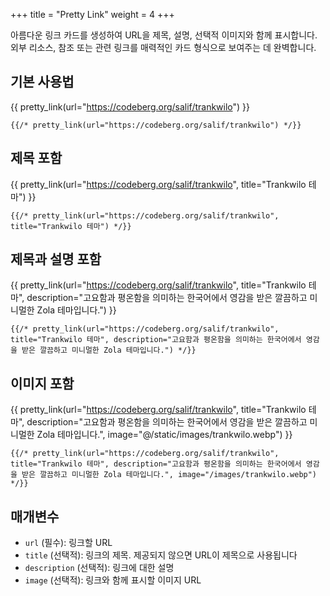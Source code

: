 +++
title = "Pretty Link"
weight = 4
+++

아름다운 링크 카드를 생성하여 URL을 제목, 설명, 선택적 이미지와 함께 표시합니다. 외부 리소스, 참조 또는 관련 링크를 매력적인 카드 형식으로 보여주는 데 완벽합니다.

## 기본 사용법

{{ pretty_link(url="https://codeberg.org/salif/trankwilo") }}

```jinja2
{{/* pretty_link(url="https://codeberg.org/salif/trankwilo") */}}
```

## 제목 포함

{{ pretty_link(url="https://codeberg.org/salif/trankwilo", title="Trankwilo 테마") }}

```jinja2
{{/* pretty_link(url="https://codeberg.org/salif/trankwilo", title="Trankwilo 테마") */}}
```

## 제목과 설명 포함

{{ pretty_link(url="https://codeberg.org/salif/trankwilo", title="Trankwilo 테마", description="고요함과 평온함을 의미하는 한국어에서 영감을 받은 깔끔하고 미니멀한 Zola 테마입니다.") }}

```jinja2
{{/* pretty_link(url="https://codeberg.org/salif/trankwilo", title="Trankwilo 테마", description="고요함과 평온함을 의미하는 한국어에서 영감을 받은 깔끔하고 미니멀한 Zola 테마입니다.") */}}
```

## 이미지 포함

{{ pretty_link(url="https://codeberg.org/salif/trankwilo", title="Trankwilo 테마", description="고요함과 평온함을 의미하는 한국어에서 영감을 받은 깔끔하고 미니멀한 Zola 테마입니다.", image="@/static/images/trankwilo.webp") }}

```jinja2
{{/* pretty_link(url="https://codeberg.org/salif/trankwilo", title="Trankwilo 테마", description="고요함과 평온함을 의미하는 한국어에서 영감을 받은 깔끔하고 미니멀한 Zola 테마입니다.", image="/images/trankwilo.webp") */}}
```

## 매개변수

- `url` (필수): 링크할 URL
- `title` (선택적): 링크의 제목. 제공되지 않으면 URL이 제목으로 사용됩니다
- `description` (선택적): 링크에 대한 설명
- `image` (선택적): 링크와 함께 표시할 이미지 URL
